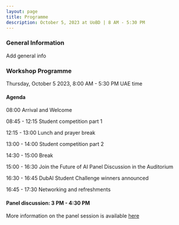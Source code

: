 ```yaml
---
layout: page
title: Programme
description: October 5, 2023 at UoBD | 8 AM - 5:30 PM
---
```


### General Information
Add general info

### Workshop Programme

Thursday, October 5 2023, 8:00 AM - 5:30 PM UAE time

#### Agenda
08:00 Arrival and Welcome

08:45 - 12:15 Student competition part 1

12:15 - 13:00 Lunch and prayer break

13:00 - 14:00 Student competition part 2

14:30 - 15:00 Break 

15:00 - 16:30 Join the Future of AI Panel Discussion in the Auditorium

16:30 - 16:45 DubAI Student Challenge winners announced

16:45 - 17:30 Networking and refreshments 



#### Panel discussion: 3 PM - 4:30 PM <br>
More information on the panel session is available [here](https://www.birmingham.ac.uk/dubai/events/2023/the-future-of-ai-in-education.aspx)

